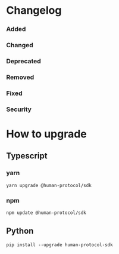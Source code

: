 # Changelog

### Added

### Changed

### Deprecated

### Removed

### Fixed

### Security

# How to upgrade

## Typescript

### yarn

```
yarn upgrade @human-protocol/sdk
```

### npm

```
npm update @human-protocol/sdk
```

## Python

```
pip install --upgrade human-protocol-sdk
```
